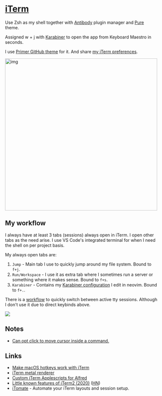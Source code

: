 # [iTerm](https://www.iterm2.com/)

Use Zsh as my shell together with [Antibody](https://github.com/getantibody/antibody) plugin manager and [Pure](https://github.com/sindresorhus/pure) theme.

Assigned w + j with [Karabiner](karabiner/karabiner.md) to open the app from Keyboard Maestro in seconds.

I use [Primer GitHub theme](https://github.com/fcaldera/github-primer-iterm2) for it. And share [my iTerm preferences](https://www.dropbox.com/s/wx9ijtq4me8fttp/com.googlecode.iterm2.plist?dl=1).

<img src="https://i.imgur.com/pmmSRVN.png" width="500" alt="img">

## My workflow

I always have at least 3 tabs (sessions) always open in iTerm. I open other tabs as the need arise. I use VS Code's integrated terminal for when I need the shell on per project basis.

My always open tabs are:

1. `Jump` - Main tab I use to quickly jump around my file system. Bound to `f+j`.
2. `Run/Workspace` - I use it as extra tab where I sometimes run a server or something where it makes sense. Bound to `f+s`.
3. `Karabiner` - Contains my [Karabiner configuration](karabiner/karabiner.md) I edit in neovim. Bound to `f+.`.

There is a [workflow](https://github.com/isometry/alfred-tty) to quickly switch between active tty sessions. Although I don't use it due to direct keybinds above.

![](https://i.imgur.com/a4Iuomp.png)

## Notes

- [Can opt click to move cursor inside a command.](https://twitter.com/leonte_dev/status/1264140864751878144)

## Links

- [Make macOS hotkeys work with iTerm](https://stackoverflow.com/questions/6205157/iterm-2-how-to-set-keyboard-shortcuts-to-jump-to-beginning-end-of-line/29403520#29403520)
- [iTerm metal renderer](https://gitlab.com/gnachman/iterm2/wikis/Metal-Renderer)
- [Custom iTerm Applescripts for Alfred](https://github.com/stuartcryan/custom-iterm-applescripts-for-alfred)
- [Little known features of iTerm2 (2020)](https://banga.github.io/blog/2020/03/02/little-known-features-of-iterm2.html) ([HN](https://news.ycombinator.com/item?id=22461605))
- [iTomate](https://github.com/kamranahmedse/itomate) - Automate your iTerm layouts and session setup.
